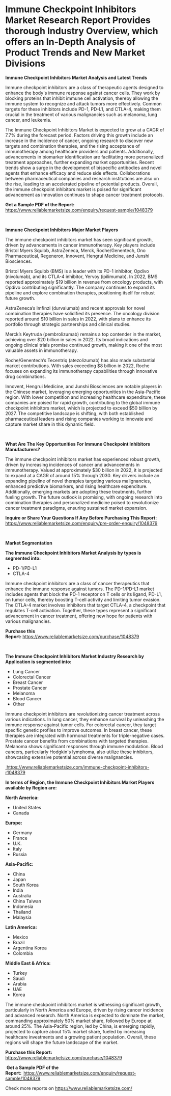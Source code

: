 <p><h1>Immune Checkpoint Inhibitors Market Research Report Provides thorough Industry Overview, which offers an In-Depth Analysis of Product Trends and New Market Divisions</h1></p><p><strong>Immune Checkpoint Inhibitors Market Analysis and Latest Trends</strong></p>
<p><p>Immune checkpoint inhibitors are a class of therapeutic agents designed to enhance the body's immune response against cancer cells. They work by blocking proteins that inhibit immune cell activation, thereby allowing the immune system to recognize and attack tumors more effectively. Common targets for these inhibitors include PD-1, PD-L1, and CTLA-4, making them crucial in the treatment of various malignancies such as melanoma, lung cancer, and leukemia.</p><p>The Immune Checkpoint Inhibitors Market is expected to grow at a CAGR of 7.7% during the forecast period. Factors driving this growth include an increase in the incidence of cancer, ongoing research to discover new targets and combination therapies, and the rising acceptance of immunotherapy among healthcare providers and patients. Additionally, advancements in biomarker identification are facilitating more personalized treatment approaches, further expanding market opportunities. Recent trends show a surge in the development of bispecific antibodies and novel agents that enhance efficacy and reduce side effects. Collaborations between pharmaceutical companies and research institutions are also on the rise, leading to an accelerated pipeline of potential products. Overall, the immune checkpoint inhibitors market is poised for significant advancement as innovation continues to shape cancer treatment protocols.</p></p>
<p><strong>Get a Sample PDF of the Report:&nbsp;</strong> <a href="https://www.reliablemarketsize.com/enquiry/request-sample/1048379?utm_campaign=3178&utm_medium=2&utm_source=Github&utm_content=ia&utm_term=06032025&utm_id=immune-checkpoint-inhibitors">https://www.reliablemarketsize.com/enquiry/request-sample/1048379</a></p>
<p>&nbsp;</p>
<p><strong>Immune Checkpoint Inhibitors Major Market Players</strong></p>
<p><p>The immune checkpoint inhibitors market has seen significant growth, driven by advancements in cancer immunotherapy. Key players include Bristol Myers Squibb, AstraZeneca, Merck, Roche/Genentech, Ono Pharmaceutical, Regeneron, Innovent, Hengrui Medicine, and Junshi Biosciences.</p><p>Bristol Myers Squibb (BMS) is a leader with its PD-1 inhibitor, Opdivo (nivolumab), and its CTLA-4 inhibitor, Yervoy (ipilimumab). In 2022, BMS reported approximately $19 billion in revenue from oncology products, with Opdivo contributing significantly. The company continues to expand its pipeline and explore combination therapies, positioning itself for robust future growth.</p><p>AstraZeneca’s Imfinzi (durvalumab) and recent approvals for novel combination therapies have solidified its presence. The oncology division reported around $10 billion in sales in 2022, with plans to enhance its portfolio through strategic partnerships and clinical studies.</p><p>Merck’s Keytruda (pembrolizumab) remains a top contender in the market, achieving over $20 billion in sales in 2022. Its broad indications and ongoing clinical trials promise continued growth, making it one of the most valuable assets in immunotherapy.</p><p>Roche/Genentech’s Tecentriq (atezolizumab) has also made substantial market contributions. With sales exceeding $8 billion in 2022, Roche focuses on expanding its immunotherapy capabilities through innovative drug combinations.</p><p>Innovent, Hengrui Medicine, and Junshi Biosciences are notable players in the Chinese market, leveraging emerging opportunities in the Asia-Pacific region. With lower competition and increasing healthcare expenditure, these companies are poised for rapid growth, contributing to the global immune checkpoint inhibitors market, which is projected to exceed $50 billion by 2027. The competitive landscape is shifting, with both established pharmaceutical leaders and rising companies working to innovate and capture market share in this dynamic field.</p></p>
<p>&nbsp;</p>
<p><strong>What Are The Key Opportunities For Immune Checkpoint Inhibitors Manufacturers?</strong></p>
<p><p>The immune checkpoint inhibitors market has experienced robust growth, driven by increasing incidences of cancer and advancements in immunotherapy. Valued at approximately $30 billion in 2022, it is projected to expand at a CAGR of around 15% through 2030. Key drivers include an expanding pipeline of novel therapies targeting various malignancies, enhanced predictive biomarkers, and rising healthcare expenditure. Additionally, emerging markets are adopting these treatments, further fueling growth. The future outlook is promising, with ongoing research into combination therapies and personalized medicine poised to revolutionize cancer treatment paradigms, ensuring sustained market expansion.</p></p>
<p><strong>Inquire or Share Your Questions If Any Before Purchasing This Report:</strong> <a href="https://www.reliablemarketsize.com/enquiry/pre-order-enquiry/1048379?utm_campaign=3178&utm_medium=2&utm_source=Github&utm_content=ia&utm_term=06032025&utm_id=immune-checkpoint-inhibitors">https://www.reliablemarketsize.com/enquiry/pre-order-enquiry/1048379</a></p>
<p>&nbsp;</p>
<p><strong>Market Segmentation</strong></p>
<p><strong>The Immune Checkpoint Inhibitors Market Analysis by types is segmented into:</strong></p>
<p><ul><li>PD-1/PD-L1</li><li>CTLA-4</li></ul></p>
<p><p>Immune checkpoint inhibitors are a class of cancer therapeutics that enhance the immune response against tumors. The PD-1/PD-L1 market includes agents that block the PD-1 receptor on T cells or its ligand, PD-L1, on tumor cells, thereby boosting T-cell activity and limiting tumor evasion. The CTLA-4 market involves inhibitors that target CTLA-4, a checkpoint that regulates T-cell activation. Together, these types represent a significant advancement in cancer treatment, offering new hope for patients with various malignancies.</p></p>
<p><strong>Purchase this Report:&nbsp;</strong><a href="https://www.reliablemarketsize.com/purchase/1048379?utm_campaign=3178&utm_medium=2&utm_source=Github&utm_content=ia&utm_term=06032025&utm_id=immune-checkpoint-inhibitors">https://www.reliablemarketsize.com/purchase/1048379</a></p>
<p>&nbsp;</p>
<p><strong>The Immune Checkpoint Inhibitors Market Industry Research by Application is segmented into:</strong></p>
<p><ul><li>Lung Cancer</li><li>Colorectal Cancer</li><li>Breast Cancer</li><li>Prostate Cancer</li><li>Melanoma</li><li>Blood Cancer</li><li>Other</li></ul></p>
<p><p>Immune checkpoint inhibitors are revolutionizing cancer treatment across various indications. In lung cancer, they enhance survival by unleashing the immune response against tumor cells. For colorectal cancer, they target specific genetic profiles to improve outcomes. In breast cancer, these therapies are integrated with hormonal treatments for triple-negative cases. Prostate cancer benefits from combinations with targeted therapies. Melanoma shows significant responses through immune modulation. Blood cancers, particularly Hodgkin's lymphoma, also utilize these inhibitors, showcasing extensive potential across diverse malignancies.</p></p>
<p><a href="https://www.reliablemarketsize.com/immune-checkpoint-inhibitors-r1048379?utm_campaign=3178&utm_medium=2&utm_source=Github&utm_content=ia&utm_term=06032025&utm_id=immune-checkpoint-inhibitors">&nbsp;https://www.reliablemarketsize.com/immune-checkpoint-inhibitors-r1048379</a></p>
<p><strong>In terms of Region, the Immune Checkpoint Inhibitors Market Players available by Region are:</strong></p>
<p>
    <p> <strong> North America: </strong>
        <ul>
            <li>United States</li>
            <li>Canada</li>
        </ul>
        </p> 
    <p> <strong> Europe: </strong>
        <ul>
            <li>Germany</li>
            <li>France</li>
            <li>U.K.</li>
            <li>Italy</li>
            <li>Russia</li>
        </ul>
        </p> 
    <p> <strong> Asia-Pacific: </strong>
        <ul>
            <li>China</li>
            <li>Japan</li>
            <li>South Korea</li>
            <li>India</li>
            <li>Australia</li>
            <li>China Taiwan</li>
            <li>Indonesia</li>
            <li>Thailand</li>
            <li>Malaysia</li>
        </ul>
        </p> 
    <p> <strong> Latin America: </strong>
        <ul>
            <li>Mexico</li>
            <li>Brazil</li>
            <li>Argentina Korea</li>
            <li>Colombia</li>
        </ul>
        </p> 
    <p> <strong> Middle East & Africa: </strong>
        <ul>
            <li>Turkey</li>
            <li>Saudi</li>
            <li>Arabia</li>
            <li>UAE</li>
            <li>Korea</li>
        </ul>
    </p>
    </p>
<p><p>The immune checkpoint inhibitors market is witnessing significant growth, particularly in North America and Europe, driven by rising cancer incidence and advanced research. North America is expected to dominate the market, commanding approximately 50% market share, followed by Europe at around 25%. The Asia-Pacific region, led by China, is emerging rapidly, projected to capture about 15% market share, fueled by increasing healthcare investments and a growing patient population. Overall, these regions will shape the future landscape of the market.</p></p>
<p><strong>Purchase this Report: </strong><a href="https://www.reliablemarketsize.com/purchase/1048379?utm_campaign=3178&utm_medium=2&utm_source=Github&utm_content=ia&utm_term=06032025&utm_id=immune-checkpoint-inhibitors">https://www.reliablemarketsize.com/purchase/1048379</a></p>
<p>&nbsp;<strong>Get a Sample PDF of the Report:&nbsp;&nbsp;</strong><a href="https://www.reliablemarketsize.com/enquiry/request-sample/1048379?utm_campaign=3178&utm_medium=2&utm_source=Github&utm_content=ia&utm_term=06032025&utm_id=immune-checkpoint-inhibitors">https://www.reliablemarketsize.com/enquiry/request-sample/1048379</a></p>
<p><strong></strong></p>
<p>Check more reports on <a href="https://www.reliablemarketsize.com/?utm_campaign=3178&utm_medium=2&utm_source=Github&utm_content=ia&utm_term=06032025&utm_id=immune-checkpoint-inhibitors">https://www.reliablemarketsize.com/</a></p>